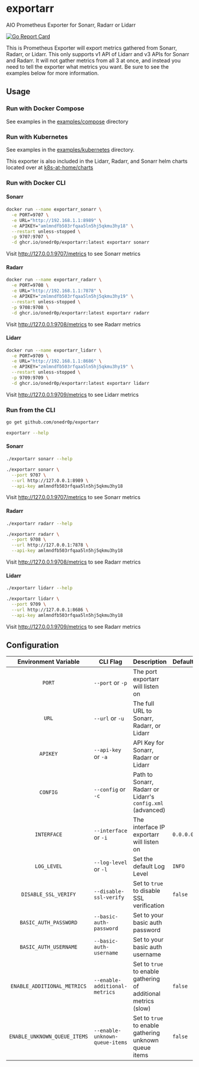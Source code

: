# exportarr

AIO Prometheus Exporter for Sonarr, Radarr or Lidarr

[![Go Report Card](https://goreportcard.com/badge/github.com/onedr0p/exportarr)](https://goreportcard.com/report/github.com/onedr0p/exportarr)

This is Prometheus Exporter will export metrics gathered from Sonarr, Radarr, or Lidarr. This only supports v1 API of Lidarr and v3 APIs for Sonarr and Radarr. It will not gather metrics from all 3 at once, and instead you need to tell the exporter what metrics you want. Be sure to see the examples below for more information.

## Usage

### Run with Docker Compose

See examples in the [examples/compose](./examples/compose/) directory

### Run with Kubernetes

See examples in the [examples/kubernetes](./examples/kubernetes/) directory.

This exporter is also included in the Lidarr, Radarr, and Sonarr helm charts located over at [k8s-at-home/charts](https://github.com/k8s-at-home/charts)

### Run with Docker CLI

#### Sonarr
```bash
docker run --name exportarr_sonarr \
  -e PORT=9707 \
  -e URL="http://192.168.1.1:8989" \
  -e APIKEY="amlmndfb503rfqaa5ln5hj5qkmu3hy18" \
  --restart unless-stopped \
  -p 9707:9707 \
  -d ghcr.io/onedr0p/exportarr:latest exportarr sonarr
```

Visit http://127.0.0.1:9707/metrics to see Sonarr metrics

#### Radarr

```bash
docker run --name exportarr_radarr \
  -e PORT=9708 \
  -e URL="http://192.168.1.1:7878" \
  -e APIKEY="zmlmndfb503rfqaa5ln5hj5qkmu3hy19" \
  --restart unless-stopped \
  -p 9708:9708 \
  -d ghcr.io/onedr0p/exportarr:latest exportarr radarr
```

Visit http://127.0.0.1:9708/metrics to see Radarr metrics

#### Lidarr

```bash
docker run --name exportarr_lidarr \
  -e PORT=9709 \
  -e URL="http://192.168.1.1:8686" \
  -e APIKEY="zmlmndfb503rfqaa5ln5hj5qkmu3hy19" \
  --restart unless-stopped \
  -p 9709:9709 \
  -d ghcr.io/onedr0p/exportarr:latest exportarr lidarr
```

Visit http://127.0.0.1:9709/metrics to see Lidarr metrics

### Run from the CLI

```sh
go get github.com/onedr0p/exportarr

exportarr --help
```

#### Sonarr

```sh
./exportarr sonarr --help

./exportarr sonarr \
  --port 9707 \
  --url http://127.0.0.1:8989 \
  --api-key amlmndfb503rfqaa5ln5hj5qkmu3hy18
```

Visit http://127.0.0.1:9707/metrics to see Sonarr metrics

#### Radarr

```sh
./exportarr radarr --help

./exportarr radarr \
  --port 9708 \
  --url http://127.0.0.1:7878 \
  --api-key amlmndfb503rfqaa5ln5hj5qkmu3hy18
```

Visit http://127.0.0.1:9708/metrics to see Radarr metrics

#### Lidarr

```sh
./exportarr lidarr --help

./exportarr lidarr \
  --port 9709 \
  --url http://127.0.0.1:8686 \
  --api-key amlmndfb503rfqaa5ln5hj5qkmu3hy18
```

Visit http://127.0.0.1:9709/metrics to see Radarr metrics

## Configuration

|     Environment Variable     | CLI Flag                       | Description                                                    | Default   | Required |
|:----------------------------:|--------------------------------|----------------------------------------------------------------|-----------|:--------:|
|            `PORT`            | `--port` or `-p`               | The port exportarr will listen on                              |           |    ✅     |
|            `URL`             | `--url` or `-u`                | The full URL to Sonarr, Radarr, or Lidarr                      |           |    ✅     |
|           `APIKEY`           | `--api-key` or `-a`            | API Key for Sonarr, Radarr or Lidarr                           |           |    ❌     |
|           `CONFIG`           | `--config` or `-c`             | Path to Sonarr, Radarr or Lidarr's `config.xml` (advanced)     |           |    ❌     |
|         `INTERFACE`          | `--interface` or `-i`          | The interface IP exportarr will listen on                      | `0.0.0.0` |    ❌     |
|         `LOG_LEVEL`          | `--log-level` or `-l`          | Set the default Log Level                                      | `INFO`    |    ❌     |
|     `DISABLE_SSL_VERIFY`     | `--disable-ssl-verify`         | Set to `true` to disable SSL verification                      | `false`   |    ❌     |
|    `BASIC_AUTH_PASSWORD`     | `--basic-auth-password`        | Set to your basic auth password                                |           |    ❌     |
|    `BASIC_AUTH_USERNAME`     | `--basic-auth-username`        | Set to your basic auth username                                |           |    ❌     |
| `ENABLE_ADDITIONAL_METRICS`  | `--enable-additional-metrics`  | Set to `true` to enable gathering of additional metrics (slow) | `false`   |    ❌     |
| `ENABLE_UNKNOWN_QUEUE_ITEMS` | `--enable-unknown-queue-items` | Set to `true` to enable gathering unknown queue items          | `false`   |    ❌     |
